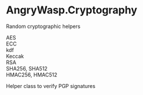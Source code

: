 # AngryWasp.Cryptography

Random cryptographic helpers

AES  
ECC  
kdf  
Keccak  
RSA  
SHA256, SHA512  
HMAC256, HMAC512  

Helper class to verify PGP signatures
